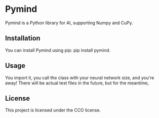 # Pymind

Pymind is a Python library for AI, supporting Numpy and CuPy.

## Installation

You can install Pymind using pip: pip install pymind.

## Usage

You import it, you call the class with your neural network size, and you're away! There will be actual test files in the future, but for the meantime,

## License

This project is licensed under the CCO license.